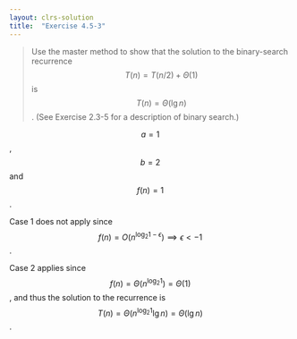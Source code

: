 ```yaml
---
layout: clrs-solution
title:  "Exercise 4.5-3"
---
```

>Use the master method to show that the solution to the binary-search recurrence $$T(n) = T(n/2) + \Theta(1)$$ is $$T(n) = \Theta(\lg n)$$. (See Exercise 2.3-5 for a description of binary search.)

$$a = 1$$, $$b = 2$$ and $$f(n) = 1$$.

Case 1 does not apply since $$f(n) = O(n^{\log_{2}1 - \epsilon}) \implies \epsilon < -1$$.

Case 2 applies since $$f(n) = \Theta(n^{\log_{2}1}) = \Theta(1)$$, and thus the solution to the recurrence is $$T(n) = \Theta(n^{\log_{2}1} \lg n) = \Theta(\lg n)$$.